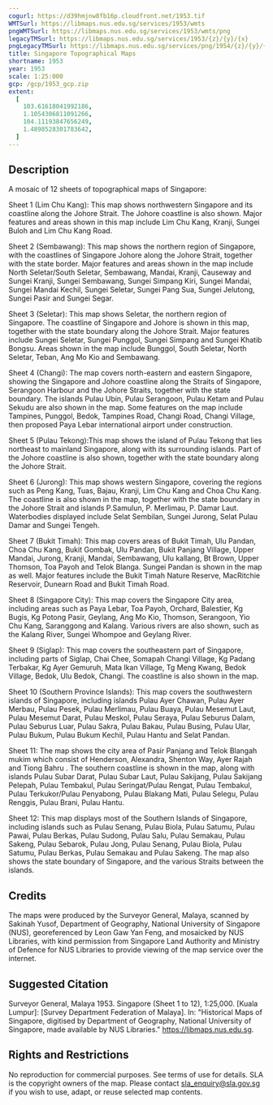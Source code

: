 ```yaml
---
cogurl: https://d39hmjnw8fb16p.cloudfront.net/1953.tif
WMTSurl: https://libmaps.nus.edu.sg/services/1953/wmts
pngWMTSurl: https://libmaps.nus.edu.sg/services/1953/wmts/png
legacyTMSurl: https://libmaps.nus.edu.sg/services/1953/{z}/{y}/{x}
pngLegacyTMSurl: https://libmaps.nus.edu.sg/services/png/1954/{z}/{y}/{x}
title: Singapore Topographical Maps
shortname: 1953
year: 1953
scale: 1:25:000
gcp: /gcp/1953_gcp.zip
extent:
  [
    103.61618041992186,
    1.1054306811091266,
    104.11193847656249,
    1.4898528301783642,
  ]
---
```


## Description

A mosaic of 12 sheets of topographical maps of Singapore:

Sheet 1 (Lim Chu Kang): This map shows northwestern Singapore and its coastline along the Johore Strait. The Johore coastline is also shown. Major features and areas shown in this map include Lim Chu Kang, Kranji, Sungei Buloh and Lim Chu Kang Road.

Sheet 2 (Sembawang): This map shows the northern region of Singapore, with the coastlines of Singapore Johore along the Johore Strait, together with the state border. Major features and areas shown in the map include North Seletar/South Seletar, Sembawang, Mandai, Kranji, Causeway and Sungei Kranji, Sungei Sembawang, Sungei Simpang Kiri, Sungei Mandai, Sungei Mandai Kechil, Sungei Seletar, Sungei Pang Sua, Sungei Jelutong, Sungei Pasir and Sungei Segar.

Sheet 3 (Seletar): This map shows Seletar, the northern region of Singapore. The coastline of Singapore and Johore is shown in this map, together with the state boundary along the Johore Strait. Major features include Sungei Seletar, Sungei Punggol, Sungei Simpang and Sungei Khatib Bongsu. Areas shown in the map include Bunggol, South Seletar, North Seletar, Teban, Ang Mo Kio and Sembawang.

Sheet 4 (Changi): The map covers north-eastern and eastern Singapore, showing the Singapore and Johore coastline along the Straits of Singapore, Serangoon Harbour and the Johore Straits, together with the state boundary. The islands Pulau Ubin, Pulau Serangoon, Pulau Ketam and Pulau Sekudu are also shown in the map. Some features on the map include Tampines, Punggol, Bedok, Tampines Road, Changi Road, Changi Village, then proposed Paya Lebar international airport under construction.

Sheet 5 (Pulau Tekong):This map shows the island of Pulau Tekong that lies northeast to mainland Singapore, along with its surrounding islands. Part of the Johore coastline is also shown, together with the state boundary along the Johore Strait.

Sheet 6 (Jurong): This map shows western Singapore, covering the regions such as Peng Kang, Tuas, Bajau, Kranji, Lim Chu Kang and Choa Chu Kang. The coastline is also shown in the map, together with the state boundary in the Johore Strait and islands P.Samulun, P. Merlimau, P. Damar Laut. Waterbodies displayed include Selat Sembilan, Sungei Jurong, Selat Pulau Damar and Sungei Tengeh.

Sheet 7 (Bukit Timah): This map covers areas of Bukit Timah, Ulu Pandan, Choa Chu Kang, Bukit Gombak, Ulu Pandan, Bukit Panjang Village, Upper Mandai, Jurong, Kranji, Mandai, Sembawang, Ulu kallang, Bt Brown, Upper Thomson, Toa Payoh and Telok Blanga. Sungei Pandan is shown in the map as well. Major features include the Bukit Timah Nature Reserve, MacRitchie Reservoir, Dunearn Road and Bukit Timah Road.

Sheet 8 (Singapore City): This map covers the Singapore City area, including areas such as Paya Lebar, Toa Payoh, Orchard, Balestier, Kg Bugis, Kg Potong Pasir, Geylang, Ang Mo Kio, Thomson, Serangoon, Yio Chu Kang, Saranggong and Kalang. Various rivers are also shown, such as the Kalang River, Sungei Whompoe and Geylang River.

Sheet 9 (Siglap): This map covers the southeastern part of Singapore, including parts of Siglap, Chai Chee, Somapah Changi Village, Kg Padang Terbakar, Kg Ayer Gemuruh, Mata Ikan Village, Tg Meng Kwang, Bedok Village, Bedok, Ulu Bedok, Changi. The coastline is also shown in the map.

Sheet 10 (Southern Province Islands): This map covers the southwestern islands of Singapore, including islands Pulau Ayer Chawan, Pulau Ayer Merbau, Pulau Pesek, Pulau Merlimau, Pulau Buaya, Pulau Mesemut Laut, Pulau Mesemut Darat, Pulau Meskol, Pulau Seraya, Pulau Seburus Dalam, Pulau Seburus Luar, Pulau Sakra, Pulau Bakau, Pulau Busing, Pulau Ular, Pulau Bukum, Pulau Bukum Kechil, Pulau Hantu and Selat Pandan.

Sheet 11: The map shows the city area of Pasir Panjang and Telok Blangah mukim which consist of Henderson, Alexandra, Shenton Way, Ayer Rajah and Tiong Bahru . The southern coastline is shown in the map, along with islands Pulau Subar Darat, Pulau Subar Laut, Pulau Sakijang, Pulau Sakijang Pelepah, Pulau Tembakul, Pulau Seringat/Pulau Rengat, Pulau Tembakul, Pulau Terkukor/Pulau Penyabong, Pulau Blakang Mati, Pulau Selegu, Pulau Renggis, Pulau Brani, Pulau Hantu.

Sheet 12: This map displays most of the Southern Islands of Singapore, including islands such as Pulau Senang, Pulau Biola, Pulau Satumu, Pulau Pawai, Pulau Berkas, Pulau Sudong, Pulau Salu, Pulau Semakau, Pulau Sakeng, Pulau Sebarok, Pulau Jong, Pulau Senang, Pulau Biola, Pulau Satumu, Pulau Berkas, Pulau Semakau and Pulau Sakeng. The map also shows the state boundary of Singapore, and the various Straits between the islands.

## Credits

The maps were produced by the Surveyor General, Malaya, scanned by Sakinah Yusof, Department of Geography, National University of Singapore (NUS), georeferenced by Leon Gaw Yan Feng, and mosaicked by NUS Libraries, with kind permission from Singapore Land Authority and Ministry of Defence for NUS Libraries to provide viewing of the map service over the internet.

## Suggested Citation

Surveyor General, Malaya 1953. Singapore (Sheet 1 to 12), 1:25,000. [Kuala Lumpur]: [Survey Department Federation of Malaya]. In: "Historical Maps of Singapore, digitised by Department of Geography, National University of Singapore, made available by NUS Libraries." https://libmaps.nus.edu.sg.

## Rights and Restrictions

No reproduction for commercial purposes. See terms of use for details. SLA is the copyright owners of the map. Please contact sla_enquiry@sla.gov.sg if you wish to use, adapt, or reuse selected map contents.
